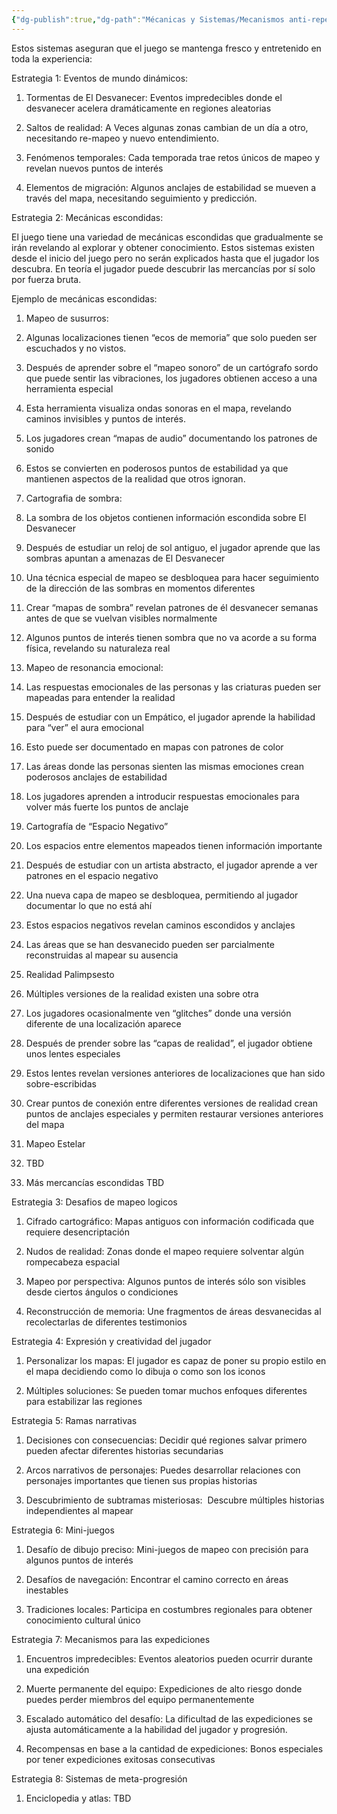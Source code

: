 ```yaml
---
{"dg-publish":true,"dg-path":"Mécanicas y Sistemas/Mecanismos anti-repetición.md","permalink":"/mecanicas-y-sistemas/mecanismos-anti-repeticion/","dgPassFrontmatter":true}
---
```



Estos sistemas aseguran que el juego se mantenga fresco y entretenido en toda la experiencia:

Estrategia 1: Eventos de mundo dinámicos:

1. Tormentas de El Desvanecer: Eventos impredecibles donde el desvanecer acelera dramáticamente en regiones aleatorias
    
2. Saltos de realidad: A Veces algunas zonas cambian de un día a otro, necesitando re-mapeo y nuevo entendimiento.
    
3. Fenómenos temporales: Cada temporada trae retos únicos de mapeo y revelan nuevos puntos de interés
    
4. Elementos de migración: Algunos anclajes de estabilidad se mueven a través del mapa, necesitando seguimiento y predicción.
    

Estrategia 2: Mecánicas escondidas:

El juego tiene una variedad de mecánicas escondidas que gradualmente se irán revelando al explorar y obtener conocimiento. Estos sistemas existen desde el inicio del juego pero no serán explicados hasta que el jugador los descubra. En teoría el jugador puede descubrir las mercancías por sí solo por fuerza bruta.

Ejemplo de mecánicas escondidas:

1. Mapeo de susurros:
    

2. Algunas localizaciones tienen “ecos de memoria” que solo pueden ser escuchados y no vistos.
    
3. Después de aprender sobre el “mapeo sonoro” de un cartógrafo sordo que puede sentir las vibraciones, los jugadores obtienen acceso a una herramienta especial
    
4. Esta herramienta visualiza ondas sonoras en el mapa, revelando caminos invisibles y puntos de interés.
    
5. Los jugadores crean “mapas de audio” documentando los patrones de sonido
    
6. Estos se convierten en poderosos puntos de estabilidad ya que mantienen aspectos de la realidad que otros ignoran.
    

7. Cartografia de sombra:
    

8. La sombra de los objetos contienen información escondida sobre El Desvanecer
    
9. Después de estudiar un reloj de sol antiguo, el jugador aprende que las sombras apuntan a amenazas de El Desvanecer
    
10. Una técnica especial de mapeo se desbloquea para hacer seguimiento de la dirección de las sombras en momentos diferentes
    
11. Crear “mapas de sombra” revelan patrones de él desvanecer semanas antes de que se vuelvan visibles normalmente
    
12. Algunos puntos de interés tienen sombra que no va acorde a su forma física, revelando su naturaleza real
    

13. Mapeo de resonancia emocional:
    

14. Las respuestas emocionales de las personas y las criaturas pueden ser mapeadas para entender la realidad
    
15. Después de estudiar con un Empático, el jugador aprende la habilidad para “ver” el aura emocional
    
16. Esto puede ser documentado en mapas con patrones de color
    
17. Las áreas donde las personas sienten las mismas emociones crean poderosos anclajes de estabilidad
    
18. Los jugadores aprenden a introducir respuestas emocionales para volver más fuerte los puntos de anclaje
    

19. Cartografía de “Espacio Negativo”
    

20. Los espacios entre elementos mapeados tienen información importante
    
21. Después de estudiar con un artista abstracto, el jugador aprende a ver patrones en el espacio negativo
    
22. Una nueva capa de mapeo se desbloquea, permitiendo al jugador documentar lo que no está ahí
    
23. Estos espacios negativos revelan caminos escondidos y anclajes
    
24. Las áreas que se han desvanecido pueden ser parcialmente reconstruidas al mapear su ausencia
    

25. Realidad Palimpsesto
    

26. Múltiples versiones de la realidad existen una sobre otra
    
27. Los jugadores ocasionalmente ven “glitches” donde una versión diferente de una localización aparece
    
28. Después de prender sobre las “capas de realidad”, el jugador obtiene unos lentes especiales
    
29. Estos lentes revelan versiones anteriores de localizaciones que han sido sobre-escribidas
    
30. Crear puntos de conexión entre diferentes versiones de realidad crean puntos de anclajes especiales y permiten restaurar versiones anteriores del mapa
    

31. Mapeo Estelar
    

32. TBD
    

33. Más mercancías escondidas TBD
    

Estrategia 3: Desafios de mapeo logicos

1. Cifrado cartográfico: Mapas antiguos con información codificada que requiere desencriptación
    
2. Nudos de realidad: Zonas donde el mapeo requiere solventar algún rompecabeza espacial
    
3. Mapeo por perspectiva: Algunos puntos de interés sólo son visibles desde ciertos ángulos o condiciones
    
4. Reconstrucción de memoria: Une fragmentos de áreas desvanecidas al recolectarlas de diferentes testimonios
    

Estrategia 4: Expresión y creatividad del jugador

1. Personalizar los mapas: El jugador es capaz de poner su propio estilo en el mapa decidiendo como lo dibuja o como son los iconos
    
2. Múltiples soluciones: Se pueden tomar muchos enfoques diferentes para estabilizar las regiones
    

Estrategia 5: Ramas narrativas

1. Decisiones con consecuencias: Decidir qué regiones salvar primero pueden afectar diferentes historias secundarias
    
2. Arcos narrativos de personajes: Puedes desarrollar relaciones con personajes importantes que tienen sus propias historias
    
3. Descubrimiento de subtramas misteriosas:  Descubre múltiples historias independientes al mapear
    

Estrategia 6: Mini-juegos

1. Desafío de dibujo preciso: Mini-juegos de mapeo con precisión para algunos puntos de interés
    
2. Desafíos de navegación: Encontrar el camino correcto en áreas inestables
    
3. Tradiciones locales: Participa en costumbres regionales para obtener conocimiento cultural único
    

Estrategia 7: Mecanismos para las expediciones

1. Encuentros impredecibles: Eventos aleatorios pueden ocurrir durante una expedición
    
2. Muerte permanente del equipo: Expediciones de alto riesgo donde puedes perder miembros del equipo permanentemente
    
3. Escalado automático del desafío: La dificultad de las expediciones se ajusta automáticamente a la habilidad del jugador y progresión.
    
4. Recompensas en base a la cantidad de expediciones: Bonos especiales por tener expediciones exitosas consecutivas
    

Estrategia 8: Sistemas de meta-progresión

1. Enciclopedia y atlas: TBD
    

  